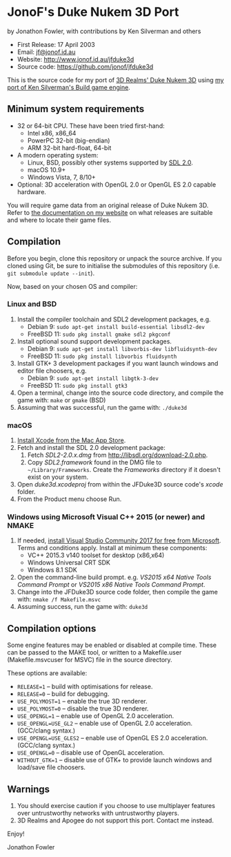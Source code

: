 JonoF's Duke Nukem 3D Port
==========================
by Jonathon Fowler, with contributions by Ken Silverman and others

 * First Release: 17 April 2003
 * Email: jf@jonof.id.au
 * Website: http://www.jonof.id.au/jfduke3d
 * Source code: https://github.com/jonof/jfduke3d

This is the source code for my port of [3D Realms' Duke Nukem
3D](http://legacy.3drealms.com/duke3d/index.html) using [my port of
Ken Silverman's Build game engine](https://github.com/jonof/jfbuild).

Minimum system requirements
---------------------------

* 32 or 64-bit CPU. These have been tried first-hand:
  * Intel x86, x86_64
  * PowerPC 32-bit (big-endian)
  * ARM 32-bit hard-float, 64-bit
* A modern operating system:
  * Linux, BSD, possibly other systems supported by [SDL 2.0](http://libsdl.org/).
  * macOS 10.9+
  * Windows Vista, 7, 8/10+
* Optional: 3D acceleration with OpenGL 2.0 or OpenGL ES 2.0 capable hardware.

You will require game data from an original release of Duke Nukem 3D. Refer to [the
documentation on my website](https://www.jonof.id.au/jfduke3d/readme.html) on what
releases are suitable and where to locate their game files.

Compilation
-----------

Before you begin, clone this repository or unpack the source archive. If you cloned using
Git, be sure to initialise the submodules of this repository (i.e. `git submodule update --init`).

Now, based on your chosen OS and compiler:

### Linux and BSD

1. Install the compiler toolchain and SDL2 development packages, e.g.
   * Debian 9: `sudo apt-get install build-essential libsdl2-dev`
   * FreeBSD 11: `sudo pkg install gmake sdl2 pkgconf`
2. Install optional sound support development packages.
   * Debian 9: `sudo apt-get install libvorbis-dev libfluidsynth-dev`
   * FreeBSD 11: `sudo pkg install libvorbis fluidsynth`
3. Install GTK+ 3 development packages if you want launch windows and editor file choosers, e.g.
   * Debian 9: `sudo apt-get install libgtk-3-dev`
   * FreeBSD 11: `sudo pkg install gtk3`
4. Open a terminal, change into the source code directory, and compile the game with: `make` or `gmake` (BSD)
5. Assuming that was successful, run the game with: `./duke3d`

### macOS

1. [Install Xcode from the Mac App Store](https://itunes.apple.com/au/app/xcode/id497799835?mt=12).
2. Fetch and install the SDL 2.0 development package:
   1. Fetch _SDL2-2.0.x.dmg_ from http://libsdl.org/download-2.0.php.
   2. Copy _SDL2.framework_ found in the DMG file to `~/Library/Frameworks`. Create the
      _Frameworks_ directory if it doesn't exist on your system.
3. Open _duke3d.xcodeproj_ from within the JFDuke3D source code's _xcode_ folder.
4. From the Product menu choose Run.

### Windows using Microsoft Visual C++ 2015 (or newer) and NMAKE

1. If needed, [install Visual Studio Community 2017 for free from
   Microsoft](https://docs.microsoft.com/en-us/visualstudio/install/install-visual-studio).
   Terms and conditions apply. Install at minimum these components:
   * VC++ 2015.3 v140 toolset for desktop (x86,x64)
   * Windows Universal CRT SDK
   * Windows 8.1 SDK
2. Open the command-line build prompt. e.g. _VS2015 x64 Native Tools Command Prompt_
   or _VS2015 x86 Native Tools Command Prompt_.
3. Change into the JFDuke3D source code folder, then compile the game with: `nmake /f Makefile.msvc`
5. Assuming success, run the game with: `duke3d`

Compilation options
-------------------

Some engine features may be enabled or disabled at compile time. These can be passed
to the MAKE tool, or written to a Makefile.user (Makefile.msvcuser for MSVC) file in
the source directory.

These options are available:

 * `RELEASE=1` – build with optimisations for release.
 * `RELEASE=0` – build for debugging.
 * `USE_POLYMOST=1` – enable the true 3D renderer.
 * `USE_POLYMOST=0` – disable the true 3D renderer.
 * `USE_OPENGL=1` – enable use of OpenGL 2.0 acceleration.
 * `USE_OPENGL=USE_GL2` – enable use of OpenGL 2.0 acceleration. (GCC/clang syntax.)
 * `USE_OPENGL=USE_GLES2` – enable use of OpenGL ES 2.0 acceleration. (GCC/clang syntax.)
 * `USE_OPENGL=0` – disable use of OpenGL acceleration.
 * `WITHOUT_GTK=1` – disable use of GTK+ to provide launch windows and load/save file choosers.

Warnings
--------

1. You should exercise caution if you choose to use multiplayer features over
   untrustworthy networks with untrustworthy players.
2. 3D Realms and Apogee do not support this port. Contact me instead.


Enjoy!

Jonathon Fowler


